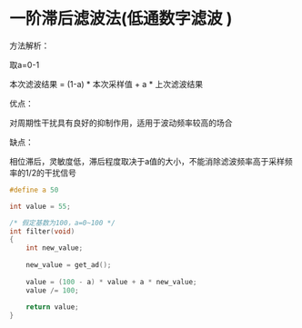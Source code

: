 # 一阶滞后滤波法(低通数字滤波 )

方法解析：

取a=0-1

本次滤波结果 = (1-a) * 本次采样值 + a * 上次滤波结果

 

优点：

对周期性干扰具有良好的抑制作用，适用于波动频率较高的场合

 

缺点：

相位滞后，灵敏度低，滞后程度取决于a值的大小，不能消除滤波频率高于采样频率的1/2的干扰信号

```c
#define a 50

int value = 55;

/* 假定基数为100，a=0~100 */ 
int filter(void)
{
    int new_value;
    
    new_value = get_ad();
    
    value = (100 - a) * value + a * new_value;
    value /= 100;
    
    return value;
} 
```

